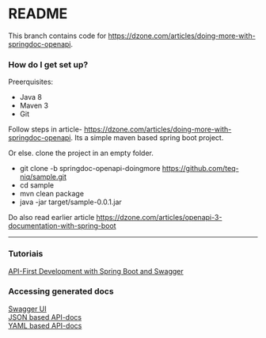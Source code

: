 # README #

This branch contains code for https://dzone.com/articles/doing-more-with-springdoc-openapi.

### How do I get set up? ###
Preerquisites:
* Java 8  
* Maven 3  
* Git  

Follow steps in article- https://dzone.com/articles/doing-more-with-springdoc-openapi.
Its a simple maven based spring boot project.

Or else.
clone the project in an empty folder.   
* git clone -b springdoc-openapi-doingmore https://github.com/teq-niq/sample.git  
* cd sample  
* mvn clean package  
* java -jar target/sample-0.0.1.jar  
  

Do also read earlier article https://dzone.com/articles/openapi-3-documentation-with-spring-boot  

---
### Tutoriais
[API-First Development with Spring Boot and Swagger](https://reflectoring.io/spring-boot-openapi/)

### Accessing generated docs
[Swagger UI](http://localhost:8080/swagger-ui.html)  
[JSON based API-docs]( http://localhost:8080/v3/api-docs)  
[YAML based API-docs](http://localhost:8080/v3/api-docs.yaml)  